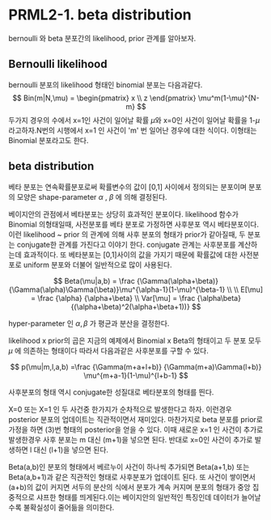 # PRML2-1. beta distribution



bernoulli 와 beta 분포간의 likelihood, prior 관계를 알아보자.



## Bernoulli likelihood

bernoulli 분포의 likelihood 형태인 binomial 분포는 다음과같다.
$$
Bin(m|N,\mu) = \begin{pmatrix} x \\ z \end{pmatrix} \mu^m(1-\mu)^{N-m}
$$
두가지 경우의 수에서 x=1인 사건이 일어날 확률 $\mu$와 x=0인 사건이 일어날 확률을 1-$\mu$ 라고하자.N번의 시행에서 x=1 인 사건이 'm' 번 일어난 경우에 대한 식이다. 이형태는 Binomial 분포라고도 한다.





## beta distribution

베타 분포는 연속확률분포로써 확률변수의 값이 [0,1] 사이에서 정의되는 분포이며 분포의 모양은 shape-parameter $\alpha$ , $\beta$   에 의해 결정된다.

베이지안의 관점에서 베타분포는 상당히 효과적인 분포이다. likelihood 함수가 Binomial 의형태일때, 사전분포를 베타 분포로 가정하면 사후분포 역시 베타분포이다. 이런 likelihood ~ prior 의 관계에 의해 사후 분포의 형태가 prior가 같아질때, 두 분포는 conjugate한 관계를 가진다고 이야기 한다. conjugate 관계는 사후분포를 계산하는데 효과적이다. 또 베타분포는 [0,1]사이의 값을 가지기 때문에 확률값에 대한 사전분포로 uniform 분포와 더불어 일반적으로 많이 사용된다.


$$
Beta(\mu|a,b) = \frac {\Gamma(\alpha+\beta)} {\Gamma(\alpha)\Gamma(\beta)}\mu^{\alpha-1}(1-\mu)^{\beta-1} \\ 
 \\
E[\mu] = \frac {\alpha} {\alpha+\beta} \\
Var[\mu] = \frac {\alpha\beta} {(\alpha+\beta)^2(\alpha+\beta+1))}
$$


hyper-parameter 인 $\alpha,\beta$ 가 평균과 분산을 결정한다. 



likelihood x prior의 곱은 지금의 예제에서 Binomial x Beta의 형태이고 두 분포 모두 $\mu$ 에 의존하는 형태이다 따라서 다음과같은 사후분포를 구할 수 있다.


$$
p(\mu|m,l,a,b) =\frac {\Gamma(m+a+l+b)} {\Gamma(m+a)\Gamma(l+b)} \mu^{m+a-1}(1-\mu)^{l+b-1}
$$


사후분포의 형태 역시 conjugate한 성질대로 베타분포의 형태를 띈다.



X=0 또는 X=1 인 두 사건중 한가지가 순차적으로 발생한다고 하자. 이런경우 posterior 분포의 업데이트는 직관적이면서 재미있다. 마찬가지로 beta 분포를 prior로 가정을 하면 (3)번 형태의 posterior을 얻을 수 있다. 이때 새로운 x=1 인 사건이 추가로 발생한경우 사후 분포는 m 대신 (m+1)을 넣으면 된다. 반대로 x=0인 사건이 추가로 발생하면 l 대신 (l+1)을 넣으면 된다.

Beta(a,b)인 분포의 형태에서 베르누이 사건이 하나씩 추가되면 Beta(a+1,b) 또는 Beta(a,b+1)과 같은 직관적인 형태로 사후분포가 업데이트 된다. 또 사건이 쌓이면서 (a+b)의  값이 커지면 서두의 분산의 식에서 분포가 계속 커지며 분포의 형태가 중앙 집중적으로 샤프한 형태를 띄게된다.이는 베이지안의 일반적인 특징인데 데이터가 늘어날수록 불확실성이 줄어듦을 의미한다.